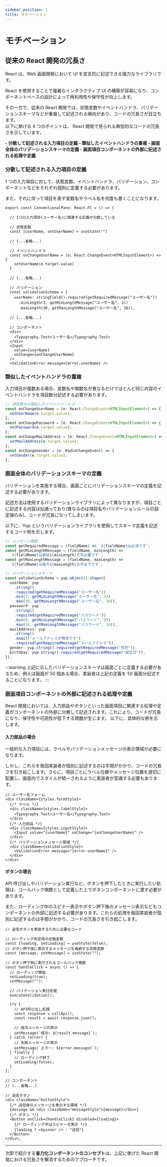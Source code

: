 ```yaml
---
sidebar_position: 1
title: モチベーション
---
```


# モチベーション

## 従来の React 開発の冗長さ

React は、Web 画面開発において UI を宣言的に記述できる強力なライブラリです。

React を使用することで複雑なインタラクティブ UI の構築が容易になり、コンポーネントベースの設計によって再利用性や保守性が向上します。

その一方で、従来の React 開発では、状態変数やイベントハンドラ、バリデーションスキーマなどが重複して記述される傾向があり、コードの冗長さが目立ちます。  
以下に挙げる 4 つのポイントは、 React 開発で見られる典型的なコードの冗長さを示しています。

<strong>
- 分散して記述される入力項目の定義
- 類似したイベントハンドラの重複
- 画面全体のバリデーションスキーマの定義
- 画面項目コンポーネントの外部に記述される処理や定義
</strong>

### 分散して記述される入力項目の定義

1 つの入力項目に対して、状態変数、イベントハンドラ、バリデーション、コンポーネントなどをそれぞれ個別に定義する必要があります。

また、それに伴って項目を表す変数名やラベル名を何度も書くことになります。

```tsx
export const ConventionalPane: React.FC = () => {

  // 1つの入力項目(ユーザー名)に関連する定義が分散している

  // 状態変数
  const [userName, setUserName] = useState("")
 
  // (...省略...)

  // イベントハンドラ
  const onChangeUserName = (e: React.ChangeEvent<HTMLInputElement>) => {
    setUserName(e.target.value)
  }
 
  // (...省略...)

  // バリデーション
  const validationSchema = {
    userName: stringField().required(getRequiredMessage("ユーザー名"))
      .minLength(3, getMinLengthMessage("ユーザー名", 3))
      .maxLength(30, getMaxLengthMessage("ユーザー名", 30)),
 
  // (...省略...)

  // コンポーネント
  <div>
    <Typography.Text>ユーザー名</Typography.Text>
  </div>
  <Input
    value={userName}
    onChange={onChangeUserName}
  />
  <ValidationError message={error.userName} />
```

### 類似したイベントハンドラの重複

入力項目が複数ある場合、変数名や関数名が異なるだけでほとんど同じ内容のイベントハンドラを項目数分記述する必要があります。

```typescript
// 項目数分の類似したイベントハンドラ
const onChangeUserName = (e: React.ChangeEvent<HTMLInputElement>) => {
  setUserName(e.target.value);
};
const onChangePassword = (e: React.ChangeEvent<HTMLInputElement>) => {
  setPassword(e.target.value);
};
const onChangeMailAddress = (e: React.ChangeEvent<HTMLInputElement>) => {
  setMailAddress(e.target.value);
};
const onChangeGender = (e: RadioChangeEvent) => {
  setGender(e.target.value);
};
```

### 画面全体のバリデーションスキーマの定義

バリデーションを実施する場合、画面ごとにバリデーションスキーマの定義を記述する必要があります。

記述方法は使用するバリデーションライブラリによって異なりますが、項目ごとに記述する内容は似通っており(異なるのは項目名やバリデーションルールの設定値のみ)、コードが冗長になってしまいます。

以下に、Yup というバリデーションライブラリを使用してスキーマ定義を記述するコード例を示します。

```typescript
// メッセージ関数
const getRequiredMessage = (fieldName) => `${fieldName}は必須です`;
const getMinLengthMessage = (fieldName, minLength) =>
  `${fieldName}は最低${minLength}文字必要です`;
const getMaxLengthMessage = (fieldName, maxLength) =>
  `${fieldName}は最大${maxLength}文字までです`;

// バリデーションスキーマ
const validationSchema = yup.object().shape({
  userName: yup
    .string()
    .required(getRequiredMessage("ユーザー名"))
    .min(3, getMinLengthMessage("ユーザー名", 3))
    .max(30, getMaxLengthMessage("ユーザー名", 30)),
  password: yup
    .string()
    .required(getRequiredMessage("パスワード"))
    .min(8, getMinLengthMessage("パスワード", 8))
    .max(16, getMaxLengthMessage("パスワード", 16)),
  mailAddress: yup
    .string()
    .email("メールアドレスが無効です")
    .required(getRequiredMessage("メールアドレス")),
  gender: yup.string().required(getRequiredMessage("性別")),
  birthDay: yup.string().required(getRequiredMessage("誕生日")),
});
```

:::warning
上記に示したバリデーションスキーマは画面ごとに定義する必要があるため、例えば画面が 50 個ある場合、実装者は上記の定義を 50 画面分記述することになります。
:::

### 画面項目コンポーネントの外部に記述される処理や定義

React 開発においては、入力部品やボタンといった画面項目に関連する処理や定義がコンポーネントの外部に分散して記述されます。これにより、コードが冗長になり、保守性や可読性が低下する問題が生じます。
以下に、具体的な例を示します。

#### <strong>入力部品の場合</strong>

一般的な入力項目には、ラベルやバリデーションメッセージの表示領域が必要になります。

しかし、これらを毎回実装者が個別に記述するのは手間がかかり、コードの冗長さを引き起こします。さらに、項目ごとにラベル位置やメッセージ位置を適切に配置し、画面内でスタイルが統一されるように実装者が意識する必要もあります。

```tsx
// ユーザー名フォーム
<div className={styles.formStyle}>
  {/* ラベル */}
  <div className={styles.labelStyle}>
    <Typography.Text>ユーザー名</Typography.Text>
  </div>
  {/* 入力部品 */}
  <div className={styles.inputStyle}>
    <Input value="{userName}" onChange="{onChangeUserName}" />
  </div>
  {/* バリデーションメッセージ領域 */}
  <div className={validationStyle}>
    <ValidationError message="{error.userName}" />
  </div>
</div>
```

#### <strong>ボタンの場合</strong>

API 呼び出しやバリデーション実行など、ボタンを押下したときに実行したい処理は、コールバック関数として定義した上でボタンコンポーネントに渡す必要があります。

また、ローディング中のスピナー表示やボタン押下後のメッセージ表示などもコンポーネントの外部に記述する必要があります。これらの処理を毎回実装者が個別に記述するのは手間がかかり、コードの冗長さを引き起こします。

```tsx
// 送信ボタンを実装するために必要なコード

// ローディング判定用の状態変数
const [loading, setLoading] = useState(false);
// ボタン押下後に表示するメッセージを格納する状態変数
const [message, setMessage] = useState("");

// ボタン押下時に実行されるコールバック関数
const handleClick = async () => {
  // ローディング開始
  setLoading(true);
  setMessage("");

  // バリデーション実行処理
  executeValidation();

  try {
    // API呼び出し処理
    const response = callApi();
    const result = await response.json();

    // 成功メッセージの表示
    setMessage(`成功: ${result.message}`);
  } catch (error) {
    // 失敗メッセージの表示
    setMessage(`エラー: ${error.message}`);
  } finally {
    // ローディング終了
    setLoading(false);
  }
};

// コンポーネント
// (...省略...)

// 送信ボタン
<div className="buttonStyle">
  {/* 送信後のメッセージを表示する領域 */}
  {message && <div className="messageStyle">{message}</div>}
  {/* ボタン */}
  <Button onClick={handleClick} disabled={loading}>
    {/* ローディング中はスピナーを表示 */}
    {loading ? <Spinner /> : "送信"}
  </Button>
</div>;
```

<hr/>
次節で紹介する<strong>省力化コンポーネントのコンセプト</strong>は、上記に挙げた React 開発における冗長さを解消するためのアプローチです。

